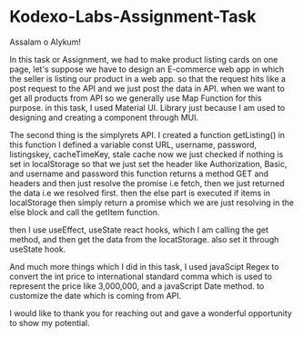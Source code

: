 # Kodexo-Labs-Assignment-Task

Assalam o Alykum!

In this task or Assignment, we had to make product listing cards on one page, let's suppose we have to design an E-commerce web app in which the seller is listing our product in a web app. so that the request hits like a post request to the API and we just post the data in API. when we want to get all products from API so we generally use Map Function for this purpose.
in this task, I used Material UI. Library just because I am used to designing and creating a component through MUI.   

The second thing is the simplyrets API. I created a function getListing() in this function I defined a variable const URL, username, password, listingskey, cacheTimeKey, stale cache
now we just checked if nothing is set in localStorage so that we just set the header like Authorization, Basic, and username and password this function returns a method GET and headers and then just resolve the promise i.e fetch, then we just returned the data i.e we resolved first. then the else part is executed if items in localStorage then simply return a promise which we are just resolving in the else block and call the getItem function.

then I use useEffect, useState react hooks, which I am calling the get method, and then get the data from the locatStorage. also set it through useState hook.

And much more things which I did in this task, I used javaScipt Regex to convert the int price to international standard comma which is used to represent the price like 3,000,000, and a javaScript Date method. to customize the date which is coming from API.

I would like to thank you for reaching out and gave a wonderful opportunity to show my potential.
